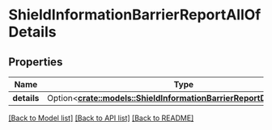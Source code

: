 # ShieldInformationBarrierReportAllOfDetails

## Properties

Name | Type | Description | Notes
------------ | ------------- | ------------- | -------------
**details** | Option<[**crate::models::ShieldInformationBarrierReportDetailsDetails**](ShieldInformationBarrierReportDetails_details.md)> |  | [optional]

[[Back to Model list]](../README.md#documentation-for-models) [[Back to API list]](../README.md#documentation-for-api-endpoints) [[Back to README]](../README.md)



